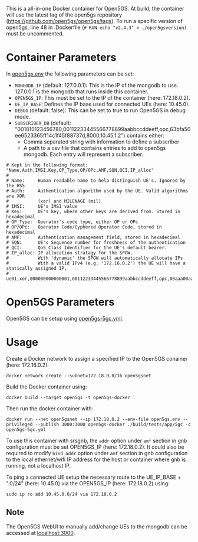 This is a all-in-one Docker container for Open5GS. At build, the container will use the latest tag of the open5gs repository (<https://github.com/open5gs/open5gs/tags>). To run a specific version of open5gs, line 48 in .Dockerfile (`# RUN echo "v2.4.3" > ./open5gsversion)` must be uncommented.

# Container Parameters

In [open5gs.env](open5gs.env) the following parameters can be set:

- `MONGODB_IP` (default: 127.0.0.1): This is the IP of the mongodb to use. 127.0.0.1 is the mongodb that runs inside this container.
- `OPEN5GS_IP`: This must be set to the IP of the container (here: 172.18.0.2).
- `UE_IP_BASE`: Defines the IP base used for connected UEs (here: 10.45.0).
- `DEBUG` (default: false): This can be set to true to run Open5GS in debug mode.
- `SUBSCRIBER_DB` (default: "001010123456780,00112233445566778899aabbccddeeff,opc,63bfa50ee6523365ff14c1f45f88737d,8000,10.45.1.2") contains either:
  - Comma separated string with information to define a subscriber
  - A path to a csv file that contains entries to add to open5gs mongodb. Each entry will represent a subscriber.
  
```
# Kept in the following format: "Name,Auth,IMSI,Key,OP_Type,OP/OPc,AMF,SQN,QCI,IP_alloc"
#
# Name:     Human readable name to help distinguish UE's. Ignored by the HSS
# Auth:     Authentication algorithm used by the UE. Valid algorithms are XOR
#           (xor) and MILENAGE (mil)
# IMSI:     UE's IMSI value
# Key:      UE's key, where other keys are derived from. Stored in hexadecimal
# OP_Type:  Operator's code type, either OP or OPc
# OP/OPc:   Operator Code/Cyphered Operator Code, stored in hexadecimal
# AMF:      Authentication management field, stored in hexadecimal
# SQN:      UE's Sequence number for freshness of the authentication
# QCI:      QoS Class Identifier for the UE's default bearer.
# IP_alloc: IP allocation stratagy for the SPGW.
#           With 'dynamic' the SPGW will automatically allocate IPs
#           With a valid IPv4 (e.g. '172.16.0.2') the UE will have a statically assigned IP.
#
ue01,xor,000000000000001,00112233445566778899aabbccddeeff,opc,00aaa00aa0000000aa00a0a0a0a0a00a,9001,00000000d91e,9,10.45.1.2
```

# Open5GS Parameters

Open5GS can be setup using [open5gs-5gc.yml](open5gs-5gc.yml).

# Usage

Create a Docker network to assign a specified IP to the Open5GS conainer (here: 172.18.0.2):

`docker network create --subnet=172.18.0.0/16 open5gsnet`

Build the Docker container using:

`docker build --target open5gs -t open5gs-docker .`

Then run the docker container with:

`docker run --net open5gsnet --ip 172.18.0.2 --env-file open5gs.env --privileged --publish 3000:3000 open5gs-docker ./build/tests/app/5gc -c open5gs-5gc.yml`

To use this container with srsgnb, the `addr` option under `amf` section in gnb configuration must be set OPEN5GS_IP (here: 172.18.0.2).
It could also be required to modify `bind_addr` option under `amf` section in gnb configuration to the local ethernet/wifi IP address for the host or container where gnb is running, not a localhost IP.

To ping a connected UE setup the necessary route to the UE_IP_BASE + ".0/24" (here: 10.45.0) via the OPEN5GS_IP (here: 172.18.0.2) using:

`sudo ip ro add 10.45.0.0/24 via 172.18.0.2`

## Note

The Open5GS WebUI to manually add/change UEs to the mongodb can be accessed at [localhost:3000](localhost:3000).

